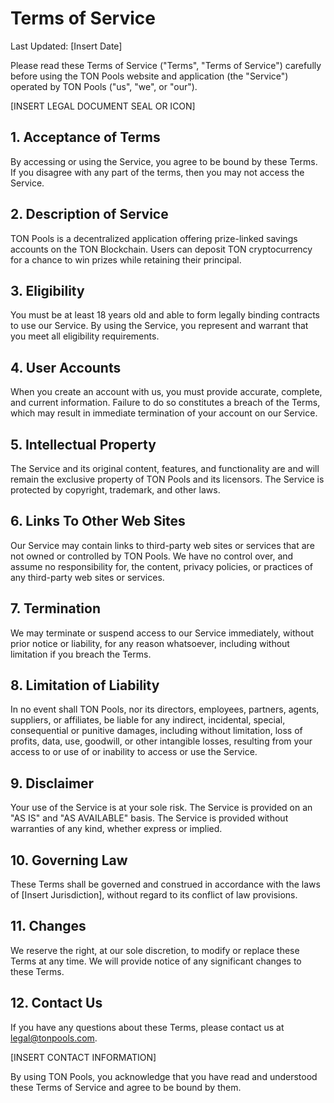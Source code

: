 # Terms of Service

Last Updated: [Insert Date]

Please read these Terms of Service ("Terms", "Terms of Service") carefully before using the TON Pools website and application (the "Service") operated by TON Pools ("us", "we", or "our").

[INSERT LEGAL DOCUMENT SEAL OR ICON]

## 1. Acceptance of Terms

By accessing or using the Service, you agree to be bound by these Terms. If you disagree with any part of the terms, then you may not access the Service.

## 2. Description of Service

TON Pools is a decentralized application offering prize-linked savings accounts on the TON Blockchain. Users can deposit TON cryptocurrency for a chance to win prizes while retaining their principal.

## 3. Eligibility

You must be at least 18 years old and able to form legally binding contracts to use our Service. By using the Service, you represent and warrant that you meet all eligibility requirements.

## 4. User Accounts

When you create an account with us, you must provide accurate, complete, and current information. Failure to do so constitutes a breach of the Terms, which may result in immediate termination of your account on our Service.

## 5. Intellectual Property

The Service and its original content, features, and functionality are and will remain the exclusive property of TON Pools and its licensors. The Service is protected by copyright, trademark, and other laws.

## 6. Links To Other Web Sites

Our Service may contain links to third-party web sites or services that are not owned or controlled by TON Pools. We have no control over, and assume no responsibility for, the content, privacy policies, or practices of any third-party web sites or services.

## 7. Termination

We may terminate or suspend access to our Service immediately, without prior notice or liability, for any reason whatsoever, including without limitation if you breach the Terms.

## 8. Limitation of Liability

In no event shall TON Pools, nor its directors, employees, partners, agents, suppliers, or affiliates, be liable for any indirect, incidental, special, consequential or punitive damages, including without limitation, loss of profits, data, use, goodwill, or other intangible losses, resulting from your access to or use of or inability to access or use the Service.

## 9. Disclaimer

Your use of the Service is at your sole risk. The Service is provided on an "AS IS" and "AS AVAILABLE" basis. The Service is provided without warranties of any kind, whether express or implied.

## 10. Governing Law

These Terms shall be governed and construed in accordance with the laws of [Insert Jurisdiction], without regard to its conflict of law provisions.

## 11. Changes

We reserve the right, at our sole discretion, to modify or replace these Terms at any time. We will provide notice of any significant changes to these Terms.

## 12. Contact Us

If you have any questions about these Terms, please contact us at legal@tonpools.com.

[INSERT CONTACT INFORMATION]

By using TON Pools, you acknowledge that you have read and understood these Terms of Service and agree to be bound by them.